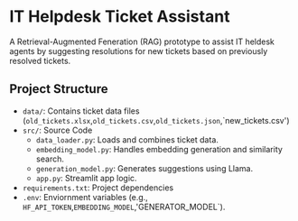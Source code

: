 # IT Helpdesk Ticket Assistant
A Retrieval-Augmented Feneration (RAG) prototype to assist IT heldesk agents by suggesting resolutions for new tickets based on previously resolved tickets.

## Project Structure
- `data/`: Contains ticket data files (`old_tickets.xlsx`,`old_tickets.csv`,`old_tickets.json`,`new_tickets.csv')
- `src/`: Source Code
   - `data_loader.py`: Loads and combines ticket data.
   - `embedding_model.py`: Handles embedding generation and similarity search.
   - `generation_model.py`: Generates suggestions using Llama.
   - `app.py`: Streamlit app logic.
- `requirements.txt`: Project dependencies
- `.env`: Enviornment variables (e.g., `HF_API_TOKEN`,`EMBEDDING_MODEL`,'GENERATOR_MODEL`).
